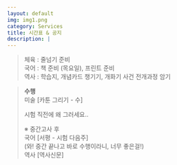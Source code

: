 ```yaml
---
layout: default
img: img1.png
category: Services
title: 시간표 & 공지
description: |
---
```


  > 체육 : 줄넘기 준비           
  > 국어 : 책 준비 (목요일), 프린트 준비        
  > 역사 : 학습지, 개념카드 챙기기, 개화기 사건 전개과정 암기      
  
  > **수행**        
  > 미술 [카툰 그리기 - 수]      
  >       
  > 시험 직전에 왜 그러세요..
  >     
  > ※ 중간고사 후     
  > 국어 [서평 - 시험 다음주]      
  > (와! 중간 끝나고 바로 수행이라니, 너무 좋은걸!)      
  > 역사 [역사신문]     